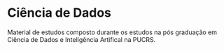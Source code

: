 # Ciência de Dados

Material de estudos composto durante os estudos na pós graduação em Ciência de Dados e Inteligência Artifical na PUCRS.
